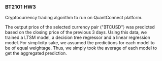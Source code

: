 ### BT2101 HW3
Cryptocurrency trading algorithm to run on QuantConnect platform.

The output price of the selected currency pair ("BTCUSD") was predicted based on the closing price of the previous 3 days. Using this data, we trained a LTSM model, a decision tree regressor and a linear regression model. For simplicity sake, we assumed the predictions for each model to be of equal weightage. Thus, we simply took the average of each model to get the aggregated prediction. 
